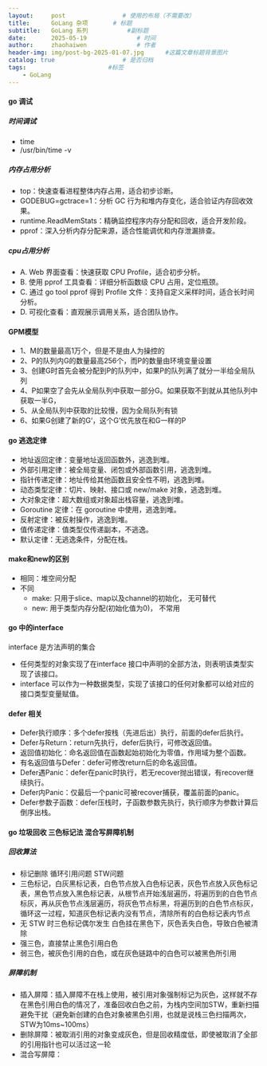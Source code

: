 ```yaml
---
layout:     post   				# 使用的布局（不需要改）
title:      GoLang 杂项 		# 标题 
subtitle:   GoLang 系列			#副标题
date:       2025-05-19				# 时间
author:     zhaohaiwen 				# 作者
header-img: img/post-bg-2025-01-07.jpg		#这篇文章标题背景图片
catalog: true 					# 是否归档
tags:						#标签
    - GoLang
---
```

#### go 调试

##### 时间调试

* time
* /usr/bin/time -v

##### 内存占用分析

* top：快速查看进程整体内存占用，适合初步诊断。
* GODEBUG=gctrace=1：分析 GC 行为和堆内存变化，适合验证内存回收效果。
* runtime.ReadMemStats：精确监控程序内存分配和回收，适合开发阶段。
* pprof：深入分析内存分配来源，适合性能调优和内存泄漏排查。

##### cpu占用分析

* A. Web 界面查看：快速获取 CPU Profile，适合初步分析。
* B. 使用 pprof 工具查看：详细分析函数级 CPU 占用，定位瓶颈。
* C. 通过 go tool pprof 得到 Profile 文件：支持自定义采样时间，适合长时间分析。
* D. 可视化查看：直观展示调用关系，适合团队协作。

#### GPM模型

* 1、M的数量最高1万个，但是不是由人为操控的
* 2、P的队列内G的数量最高256个，而P的数量由环境变量设置
* 3、创建G时首先会被分配到P的队列中，如果P的队列满了就分一半给全局队列
* 4、P如果空了会先从全局队列中获取一部分G。如果获取不到就从其他队列中获取一半G，
* 5、从全局队列中获取的比较慢，因为全局队列有锁
* 6、如果G创建了新的G‘，这个G’优先放在和G一样的P

#### go 逃逸定律

* 地址返回定律：变量地址返回函数外，逃逸到堆。
* 外部引用定律：被全局变量、闭包或外部函数引用，逃逸到堆。
* 指针传递定律：地址传给其他函数且安全性不明，逃逸到堆。
* 动态类型定律：切片、映射、接口或 new/make 对象，逃逸到堆。
* 大对象定律：超大数组或对象超出栈容量，逃逸到堆。
* Goroutine 定律：在 goroutine 中使用，逃逸到堆。
* 反射定律：被反射操作，逃逸到堆。
* 值传递定律：值类型仅传递副本，不逃逸。
* 默认定律：无逃逸条件，分配在栈。

#### make和new的区别

* 相同：堆空间分配
* 不同
  * make: 只用于slice、map以及channel的初始化， 无可替代
  * new: 用于类型内存分配(初始化值为0)， 不常用

#### go 中的interface

interface 是方法声明的集合
* 任何类型的对象实现了在interface 接口中声明的全部方法，则表明该类型实现了该接口。
* interface 可以作为一种数据类型，实现了该接口的任何对象都可以给对应的接口类型变量赋值。

#### defer 相关

* Defer执行顺序：多个defer按栈（先进后出）执行，前面的defer后执行。
* Defer与Return：return先执行，defer后执行，可修改返回值。
* 返回值初始化：命名返回值在函数起始初始化为零值，作用域为整个函数。
* 有名返回值与Defer：defer可修改return后的命名返回值。
* Defer遇Panic：defer在panic时执行，若无recover抛出错误，有recover继续执行。
* Defer内Panic：仅最后一个panic可被recover捕获，覆盖前面的panic。
* Defer参数子函数：defer压栈时，子函数参数先执行，执行顺序为参数计算后倒序出栈。

#### go 垃圾回收 三色标记法 混合写屏障机制

##### 回收算法

* 标记删除 循环引用问题 STW问题
* 三色标记，白灰黑标记表，白色节点放入白色标记表，灰色节点放入灰色标记表，黑色节点放入黑色标记表，从根节点开始浅层遍历，将遍历到的白色节点标灰，再从灰色节点浅层遍历，将灰色节点标黑，将遍历到的白色节点标灰，循环这一过程，知道灰色标记表内没有节点，清除所有的白色标记表内节点
* 无 STW 时三色标记偶尔发生 白色挂在黑色下，灰色丢失白色，导致白色被清除
* 强三色，直接禁止黑色引用白色
* 弱三色，被灰色引用的白色，或在灰色链路中的白色可以被黑色所引用

##### 屏障机制

* 插入屏障：插入屏障不在栈上使用，被引用对象强制标记为灰色，这样就不存在黑色引用白色的情况了，准备回收白色之前，为栈内空间加STW，重新扫描避免干扰（避免新创建的白色对象被黑色引用，也就是说栈三色扫描两次，STW为10ms~100ms）
* 删除屏障：被取消引用的对象变成灰色，但是回收精度低，即使被取消了全部的引用指针也可以活过这一轮
* 混合写屏障：
